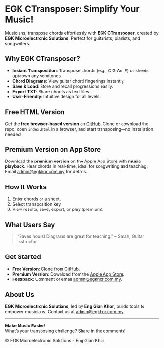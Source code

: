# EGK CTransposer: Simplify Your Music!

Musicians, transpose chords effortlessly with **EGK CTransposer**, created by **EGK Microelectronic Solutions**. Perfect for guitarists, pianists, and songwriters.

## Why EGK CTransposer?
- **Instant Transposition**: Transpose chords (e.g., C G Am F) or sheets up/down any semitones.
- **Chord Diagrams**: View guitar chord fingerings instantly.
- **Save & Load**: Store and recall progressions easily.
- **Export TXT**: Share chords as text files.
- **User-Friendly**: Intuitive design for all levels.

## Free HTML Version
Get the **free browser-based version** on [GitHub](https://github.com/EGKMicro/EGK-CTransposer). Clone or download the repo, open `index.html` in a browser, and start transposing—no installation needed!

## Premium Version on App Store
Download the **premium version** on the [Apple App Store](https://www.apple.com/app-store/) with **music playback**. Hear chords in real-time, ideal for songwriting and teaching. Email [admin@egkhor.com.my](mailto:admin@egkhor.com.my) for details.

## How It Works
1. Enter chords or a sheet.
2. Select transposition key.
3. View results, save, export, or play (premium).

## What Users Say
> “Saves hours! Diagrams are great for teaching.” – Sarah, Guitar Instructor

## Get Started
- **Free Version**: Clone from [GitHub](https://github.com/EGKMicro/EGK-CTransposer).
- **Premium Version**: Download from the [Apple App Store](https://www.apple.com/app-store/).
- **Feedback**: Comment or email [admin@egkhor.com.my](mailto:admin@egkhor.com.my).

## About Us
**EGK Microelectronic Solutions**, led by **Eng Gian Khor**, builds tools to empower musicians. Contact us at [admin@egkhor.com.my](mailto:admin@egkhor.com.my).

---

**Make Music Easier!**  
What’s your transposing challenge? Share in the comments!

© EGK Microelectronic Solutions - Eng Gian Khor